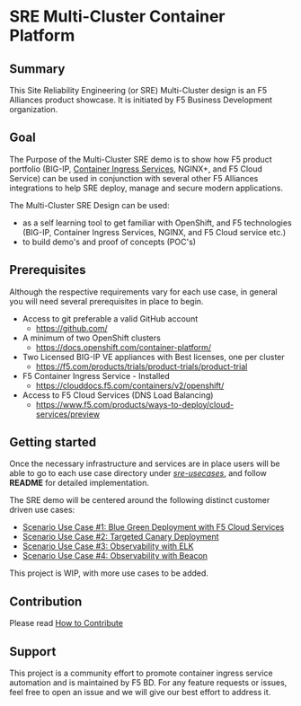 # SRE Multi-Cluster Container Platform

## Summary
This Site Reliability Engineering (or SRE) Multi-Cluster design is an F5 Alliances product showcase. It is initiated by F5 Business Development organization.

## Goal

The Purpose of the Multi-Cluster  SRE demo is to show how F5 product portfolio (BIG-IP, [Container Ingress Services](https://github.com/F5Networks/k8s-bigip-ctlr),  NGINX+, and F5 Cloud Service) can be used in conjunction with several other F5 Alliances integrations to help SRE deploy, manage and secure modern applications.


The Multi-Cluster SRE Design can be used:
- as a self learning tool to get familiar with OpenShift, and F5 technologies (BIG-IP, Container Ingress Services, NGINX, and F5 Cloud service etc.) 
- to build demo's and proof of concepts (POC's)


## Prerequisites
Although the respective requirements vary for each use case, in general you will need several prerequisites in place to begin.

- Access to git preferable a valid GitHub account
  - https://github.com/
- A minimum of two OpenShift clusters
  - https://docs.openshift.com/container-platform/
- Two Licensed BIG-IP VE appliances with Best licenses, one per cluster
  - https://f5.com/products/trials/product-trials/product-trial
- F5 Container Ingress Service - Installed
  - https://clouddocs.f5.com/containers/v2/openshift/
- Access to F5 Cloud Services (DNS Load Balancing)
  - https://www.f5.com/products/ways-to-deploy/cloud-services/preview


## Getting started

Once the necessary infrastructure and services are in place users will be able to go to each use case directory under [*sre-usecases*](sre-usecases), and follow  **README** for detailed implementation.

The SRE demo will be centered around the following distinct customer driven use cases:


- [Scenario Use Case #1: Blue Green Deployment with F5 Cloud Services](./sre-usecases/02-blue-green-deployment/README.md)
- [Scenario Use Case #2: Targeted Canary Deployment](sre-usecases/01-targeted-canary/README.md)
- [Scenario Use Case #3: Observability with ELK](sre-usecases/03-observability-for-targeted-canary-with-ELK /README.md)
- [Scenario Use Case #4: Observability with Beacon](sre-usecases/04-observability-for-code-to-custommer-with-Beacon/README.md)

This project is WIP, with more use cases to be added.

## Contribution

Please read [How to Contribute](CONTRIBUTING.md)

## Support

This project is a community effort to promote container ingress service automation and is maintained by F5 BD. For any feature requests or issues, feel free to open an issue and we will give our best effort to address it.